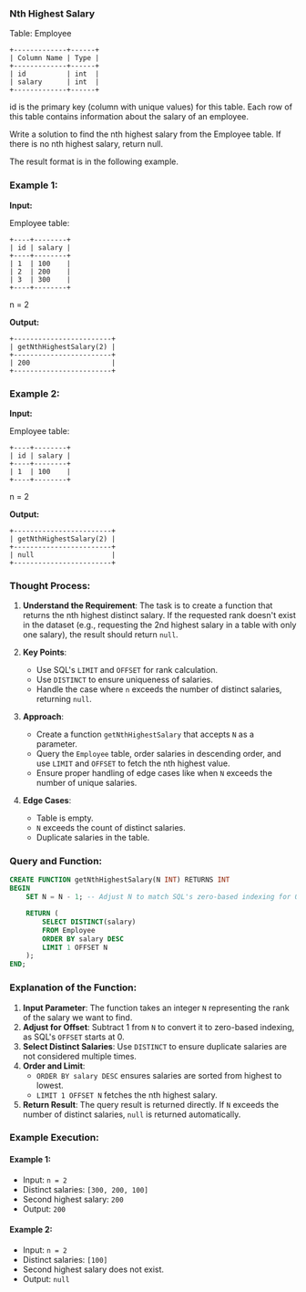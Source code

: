 ### Nth Highest Salary

Table: Employee
```
+-------------+------+
| Column Name | Type |
+-------------+------+
| id          | int  |
| salary      | int  |
+-------------+------+
```
id is the primary key (column with unique values) for this table.
Each row of this table contains information about the salary of an employee.
 

Write a solution to find the nth highest salary from the Employee table. If there is no nth highest salary, return null.

The result format is in the following example.

 

### Example 1:

**Input:** 

Employee table:
```
+----+--------+
| id | salary |
+----+--------+
| 1  | 100    |
| 2  | 200    |
| 3  | 300    |
+----+--------+
```
n = 2

**Output:** 
```
+------------------------+
| getNthHighestSalary(2) |
+------------------------+
| 200                    |
+------------------------+
```
### Example 2:

**Input:** 

Employee table:
```
+----+--------+
| id | salary |
+----+--------+
| 1  | 100    |
+----+--------+
```
n = 2

**Output:** 
```
+------------------------+
| getNthHighestSalary(2) |
+------------------------+
| null                   |
+------------------------+
```
### Thought Process:

1. **Understand the Requirement**: The task is to create a function that returns the nth highest distinct salary. If the requested rank doesn't exist in the dataset (e.g., requesting the 2nd highest salary in a table with only one salary), the result should return `null`.

2. **Key Points**:
   - Use SQL's `LIMIT` and `OFFSET` for rank calculation.
   - Use `DISTINCT` to ensure uniqueness of salaries.
   - Handle the case where `n` exceeds the number of distinct salaries, returning `null`.

3. **Approach**:
   - Create a function `getNthHighestSalary` that accepts `N` as a parameter.
   - Query the `Employee` table, order salaries in descending order, and use `LIMIT` and `OFFSET` to fetch the nth highest value.
   - Ensure proper handling of edge cases like when `N` exceeds the number of unique salaries.

4. **Edge Cases**:
   - Table is empty.
   - `N` exceeds the count of distinct salaries.
   - Duplicate salaries in the table.

### Query and Function:

```sql
CREATE FUNCTION getNthHighestSalary(N INT) RETURNS INT
BEGIN
    SET N = N - 1; -- Adjust N to match SQL's zero-based indexing for OFFSET

    RETURN (
        SELECT DISTINCT(salary) 
        FROM Employee 
        ORDER BY salary DESC
        LIMIT 1 OFFSET N
    );
END;
```

### Explanation of the Function:

1. **Input Parameter**: The function takes an integer `N` representing the rank of the salary we want to find.
2. **Adjust for Offset**: Subtract 1 from `N` to convert it to zero-based indexing, as SQL's `OFFSET` starts at 0.
3. **Select Distinct Salaries**: Use `DISTINCT` to ensure duplicate salaries are not considered multiple times.
4. **Order and Limit**:
   - `ORDER BY salary DESC` ensures salaries are sorted from highest to lowest.
   - `LIMIT 1 OFFSET N` fetches the nth highest salary.
5. **Return Result**: The query result is returned directly. If `N` exceeds the number of distinct salaries, `null` is returned automatically.

### Example Execution:

#### Example 1:
- Input: `n = 2`
- Distinct salaries: `[300, 200, 100]`
- Second highest salary: `200`
- Output: `200`

#### Example 2:
- Input: `n = 2`
- Distinct salaries: `[100]`
- Second highest salary does not exist.
- Output: `null`
